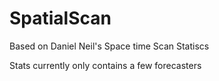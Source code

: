 # SpatialScan
Based on Daniel Neil's Space time Scan Statiscs

Stats currently only contains a few forecasters
